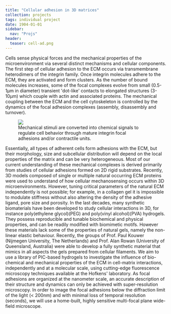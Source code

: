 ```yaml
---
title: "Cellular adhesion in 3D matrices"
collection: projects
tags: individual project
date: 1904-01-01
sidebar:
  nav: "Projs"
header:
  teaser: cell-ad.png
---
```

Cells sense physical forces and the mechanical properties of the microenvironment via several distinct mechanisms and cellular components. The first step of cellular adhesion to the ECM occurs via transmembrane heterodimers of the integrin family.  Once integrin molecules adhere to the ECM, they are activated and form clusters.  As the number of bound molecules increases, some of the focal complexes evolve from small (0.5-1µm in diameter) transient 'dot-like' contacts to elongated structures (3-10µm) which couple with actin and associated proteins. The mechanical coupling between the ECM and the cell cytoskeleton is controlled by the dynamics of the focal adhesion complexes (assembly, disassembly and turnover).

<p>
<figure style="width: 80%" class="align-center">
<img src='/images/mechanotransduction.png'>
<figcaption>Mechanical stimuli are converted into chemical signals to regulate cell behavior through mature integrin focal adhesions and/or contractile units.</figcaption>
</figure>

Essentially, all types of adherent cells form adhesions with the ECM, but their morphology, size and subcellular distribution will depend on the local properties of the matrix and can be very heterogeneous. Most of our current understanding of these mechanical complexes is derived primarily from studies of cellular adhesions formed on 2D rigid substrates. Recently, 3D models composed of single or multiple natural occurring ECM proteins were used to understand of how cellular mechanosensing occurs within 3D microenvironments. However, tuning critical parameters of the natural ECM independently is not possible; for example, in a collagen gel it is impossible to modulate stiffness without also altering the density of the adhesive ligand, pore size and porosity.
In the last decades, many synthetic biomaterials have been developed to study cellular interactions in 3D, for instance poly(ethylene glycol)(PEG) and poly(vinyl alcohol)(PVA) hydrogels. They possess reproducible and tunable biochemical and physical properties, and can be readily modified with biomimetic motifs. However these materials lack some of the properties of natural gels, namely the non-linear elastic behaviour. Recently, the groups of Prof. Paul Kouwer (Nijmegen University, The Netherlands) and Prof. Alan Rowan (University of Queensland, Australia) were able to develop a fully synthetic material that mimics in all aspects the gels prepared from cellular filaments.
We aim to use a library of PIC-based hydrogels to investigate the influence of bio-chemical and mechanical properties of the ECM in cell-matrix interactions, independently and at a molecular scale, using cutting-edge fluorescence microscopy techniques available at the Hofkens' laboratory. As focal adhesions are organized at the nanometer scale, an accurate description of their structure and dynamics can only be achieved with super-resolution microscopy. In order to image the focal adhesions below the diffraction limit of the light (< 200nm) and with minimal loss of temporal resolution (seconds), we will use a home-built, highly sensitive multi-focal plane wide-field microscope.
